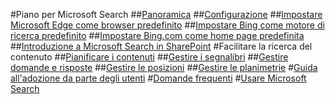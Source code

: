 #Piano per Microsoft Search
##[Panoramica](overview-microsoft-search.md)
##[Configurazione](setup-microsoft-search.md)
##[Impostare Microsoft Edge come browser predefinito](set-default-browser.md)
##[Impostare Bing come motore di ricerca predefinito](set-default-search-engine.md)
##[Impostare Bing.com come home page predefinita](set-default-homepage.md)
##[Introduzione a Microsoft Search in SharePoint](get-started-search-in-sharepoint-online.md)
#Facilitare la ricerca del contenuto
##[Pianificare i contenuti](plan-your-content.md)
##[Gestire i segnalibri](manage-bookmarks.md)
##[Gestire domande e risposte](manage-qas.md)
##[Gestire le posizioni](manage-locations.md)
##[Gestire le planimetrie](manage-floorplans.md)
#[Guida all'adozione da parte degli utenti](user-adoption-guide.md)
#[Domande frequenti](faqs.md)
#[Usare Microsoft Search](use/about-microsoft-search.md)